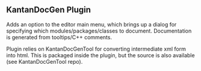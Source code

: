 KantanDocGen Plugin
-------------

Adds an option to the editor main menu, which brings up a dialog for specifying which modules/packages/classes to document.
Documentation is generated from tooltips/C++ comments.

Plugin relies on KantanDocGenTool for converting intermediate xml form into html. This is packaged inside the plugin, but the source is also available (see KantanDocGenTool repo).
